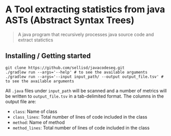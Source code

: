 
# A Tool extracting statistics from java ASTs (Abstract Syntax Trees)

> A java program that recursively processes java source code and extract statictics

## Installing / Getting started

```shell
git clone https://github.com/sellisd/javacodeseq.git
./gradlew run --args='--help' # to see the available arguments
./gradlew run --args='--input input_path/ --output output_file.tsv' # to see the available arguments
```

All `.java` files under `input_path` will be scanned and a number of metrics will be written to `output_file.tsv` in a tab-delimited format. The columns in the output file are:

- `class`: Name of class
- `class_lines`: Total number of lines of code included in the class
- `method`: Name of method
- `method_lines`: Total number of lines of code included in the class
